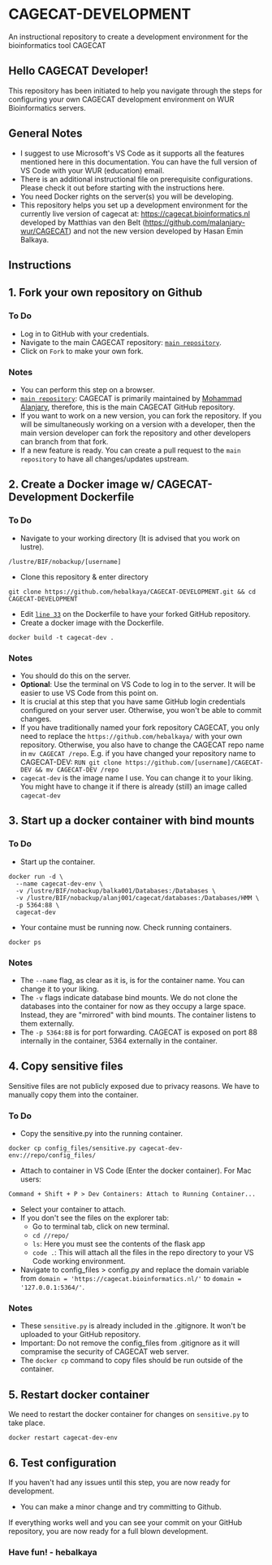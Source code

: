 # CAGECAT-DEVELOPMENT
An instructional repository to create a development environment for the bioinformatics tool CAGECAT

## Hello CAGECAT Developer!
This repository has been initiated to help you navigate through the steps for configuring your own CAGECAT development environment on WUR Bioinformatics servers. 

## General Notes
- I suggest to use Microsoft's VS Code as it supports all the features mentioned here in this documentation. You can have the full version of VS Code with your WUR (education) email.
- There is an additional instructional file on prerequisite configurations. Please check it out before starting with the instructions here.
- You need Docker rights on the server(s) you will be developing.
- This repository helps you set up a development environment for the currently live version of cagecat at: https://cagecat.bioinformatics.nl developed by Matthias van den Belt (https://github.com/malanjary-wur/CAGECAT) and not the new version developed by Hasan Emin Balkaya.

## Instructions
## 1. Fork your own repository on Github
### To Do
- Log in to GitHub with your credentials.
- Navigate to the main CAGECAT repository: [```main repository```](https://github.com/malanjary-wur/CAGECAT).
- Click on ```Fork``` to make your own fork.
### Notes
- You can perform this step on a browser.
- [```main repository```](https://github.com/malanjary-wur/CAGECAT): CAGECAT is primarily maintained by [Mohammad Alanjary](https://github.com/malanjary-wur), therefore, this is the main CAGECAT GitHub repository.
- If you want to work on a new version, you can fork the repository. If you will be simultaneously working on a version with a developer, then the main version developer can fork the repository and other developers can branch from that fork.
- If a new feature is ready. You can create a pull request to the ```main repository``` to have all changes/updates upstream.

## 2. Create a Docker image w/ CAGECAT-Development Dockerfile
### To Do
- Navigate to your working directory (It is advised that you work on lustre).
```
/lustre/BIF/nobackup/[username]
```
- Clone this repository & enter directory
```
git clone https://github.com/hebalkaya/CAGECAT-DEVELOPMENT.git && cd CAGECAT-DEVELOPMENT
```
- Edit [```line 33```](https://github.com/hebalkaya/CAGECAT-DEVELOPMENT/blob/974f41fb08324febc025850406304345c2ce8049/Dockerfile#L33C1-L33C71) on the Dockerfile to have your forked GitHub repository. 
- Create a docker image with the Dockerfile.
```
docker build -t cagecat-dev .
```

### Notes
- You should do this on the server.
- **Optional**: Use the terminal on VS Code to log in to the server. It will be easier to use VS Code from this point on.
- It is crucial at this step that you have same GitHub login credentials configured on your server user. Otherwise, you won't be able to commit changes.
- If you have traditionally named your fork repository CAGECAT, you only need to replace the ```https://github.com/hebalkaya/``` with your own repository. Otherwise, you also have to change the CAGECAT repo name in ```mv CAGECAT /repo```.
  E.g. if you have changed your repository name to CAGECAT-DEV: ```RUN git clone https://github.com/[username]/CAGECAT-DEV && mv CAGECAT-DEV /repo```
- ```cagecat-dev``` is the image name I use. You can change it to your liking. You might have to change it if there is already (still) an image called ```cagecat-dev```

## 3. Start up a docker container with bind mounts
### To Do
- Start up the container.
```
docker run -d \
  --name cagecat-dev-env \
  -v /lustre/BIF/nobackup/balka001/Databases:/Databases \
  -v /lustre/BIF/nobackup/alanj001/cagecat/databases:/Databases/HMM \
  -p 5364:88 \
  cagecat-dev
```
- Your containe must be running now. Check running containers.
```
docker ps
```


### Notes
- The ```--name``` flag, as clear as it is, is for the container name. You can change it to your liking.
- The ```-v``` flags indicate database bind mounts. We do not clone the databases into the container for now as they occupy a large space. Instead, they are "mirrored" with bind mounts. The container listens to them externally.
- The ```-p 5364:88``` is for port forwarding. CAGECAT is exposed on port 88 internally in the container, 5364 externally in the container.

## 4. Copy sensitive files
Sensitive files are not publicly exposed due to privacy reasons. We have to manually copy them into the container.

### To Do
- Copy the sensitive.py into the running container.
```
docker cp config_files/sensitive.py cagecat-dev-env://repo/config_files/
```
- Attach to container in VS Code (Enter the docker container).
For Mac users:
```
Command + Shift + P > Dev Containers: Attach to Running Container...
```
- Select your container to attach.
- If you don't see the files on the explorer tab:
  - Go to terminal tab, click on new terminal.
  - ```cd //repo/```
  - ``ls``: Here you must see the contents of the flask app
  - ```code .```: This will attach all the files in the repo directory to your VS Code working environment.
- Navigate to config_files > config.py and replace the domain variable from ```domain = 'https://cagecat.bioinformatics.nl/'``` to ```domain = '127.0.0.1:5364/'```.


### Notes
- These ```sensitive.py``` is already included in the .gitignore. It won't be uploaded to your GitHub repository.
- Important: Do not remove the config_files from .gitignore as it will compramise the security of CAGECAT web server.
- The ```docker cp``` command to copy files should be run outside of the container.

## 5. Restart docker container
We need to restart the docker container for changes on ```sensitive.py``` to take place.
```
docker restart cagecat-dev-env
```

## 6. Test configuration
If you haven't had any issues until this step, you are now ready for development.
- You can make a minor change and try committing to Github.


If everything works well and you can see your commit on your GitHub repository, you are now ready for a full blown development.

### Have fun! - hebalkaya
